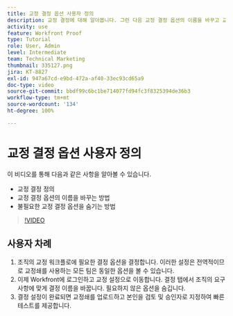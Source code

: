 ```yaml
---
title: 교정 결정 옵션 사용자 정의
description: 교정 결정에 대해 알아봅니다. 그런 다음 교정 결정 옵션의 이름을 바꾸고 교정 시스템 설정에서 불필요한 옵션을 숨깁니다.
activity: use
feature: Workfront Proof
type: Tutorial
role: User, Admin
level: Intermediate
team: Technical Marketing
thumbnail: 335127.png
jira: KT-8827
exl-id: 947a67cd-e9bd-472a-af40-33ec93cd65a9
doc-type: video
source-git-commit: bbdf99c6bc1be714077fd94fc3f8325394de36b3
workflow-type: tm+mt
source-wordcount: '134'
ht-degree: 100%

---
```


# 교정 결정 옵션 사용자 정의

이 비디오를 통해 다음과 같은 사항을 알아볼 수 있습니다.

* 교정 결정 정의
* 교정 결정 옵션의 이름을 바꾸는 방법
* 불필요한 교정 결정 옵션을 숨기는 방법

>[!VIDEO](https://video.tv.adobe.com/v/3444656/?quality=12&learn=on&enablevpops=1&captions=kor)

## 사용자 차례

1. 조직의 교정 워크플로에 필요한 결정 옵션을 결정합니다. 이러한 설정은 전역적이므로 교정쇄를 사용하는 모든 팀은 동일한 옵션을 볼 수 있습니다.
1. 이제 Workfront에 로그인하고 교정 설정으로 이동합니다. 결정 탭에서 조직의 요구 사항에 맞게 결정 이름을 바꿉니다. 필요하지 않은 옵션을 숨깁니다.
1. 결정 설정이 완료되면 교정쇄를 업로드하고 본인을 검토 및 승인자로 지정하여 빠른 테스트를 제공합니다.


<!--
Lean More URLs
-->
